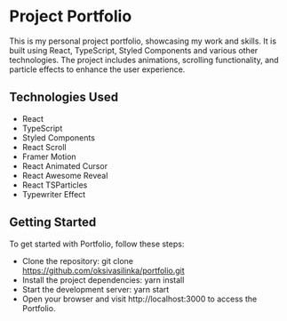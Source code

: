 # Project Portfolio

This is my personal project portfolio, showcasing my work and skills. It is built using React, TypeScript, Styled Components and various other technologies. The project includes animations, scrolling functionality, and particle effects to enhance the user experience.

## Technologies Used

- React
- TypeScript
- Styled Components
- React Scroll
- Framer Motion
- React Animated Cursor
- React Awesome Reveal
- React TSParticles
- Typewriter Effect

## Getting Started

To get started with Portfolio, follow these steps:

- Clone the repository: git clone https://github.com/oksivasilinka/portfolio.git
- Install the project dependencies: yarn install
- Start the development server: yarn start
- Open your browser and visit http://localhost:3000 to access the Portfolio.